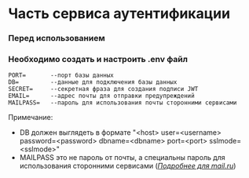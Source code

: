 # Часть сервиса аутентификации

### Перед использованием
### Необходимо создать и настроить .env файл
```
PORT=       --порт базы данных
DB=         --данные для подключения базы данных
SECRET=     --секретная фраза для создания подписи JWT
EMAIL=      --адрес почты для отправки предупреждений
MAILPASS=   --пароль для использования почты сторонними сервисами
```
Примечание: 
- DB должен выглядеть в формате "\<host\> user=\<username\> password=\<password\> dbname=\<dbname\> port=\<port\> sslmode=\<sslmode\>"
- MAILPASS это не пароль от почты, а специальны пароль для использования сторонними сервисами ([*Подробнее для mail.ru*](https://help.mail.ru/mail/security/protection/external/))